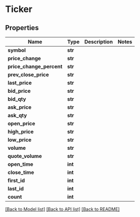 # Ticker

## Properties
Name | Type | Description | Notes
------------ | ------------- | ------------- | -------------
**symbol** | **str** |  | 
**price_change** | **str** |  | 
**price_change_percent** | **str** |  | 
**prev_close_price** | **str** |  | 
**last_price** | **str** |  | 
**bid_price** | **str** |  | 
**bid_qty** | **str** |  | 
**ask_price** | **str** |  | 
**ask_qty** | **str** |  | 
**open_price** | **str** |  | 
**high_price** | **str** |  | 
**low_price** | **str** |  | 
**volume** | **str** |  | 
**quote_volume** | **str** |  | 
**open_time** | **int** |  | 
**close_time** | **int** |  | 
**first_id** | **int** |  | 
**last_id** | **int** |  | 
**count** | **int** |  | 

[[Back to Model list]](../README.md#documentation-for-models) [[Back to API list]](../README.md#documentation-for-api-endpoints) [[Back to README]](../README.md)

